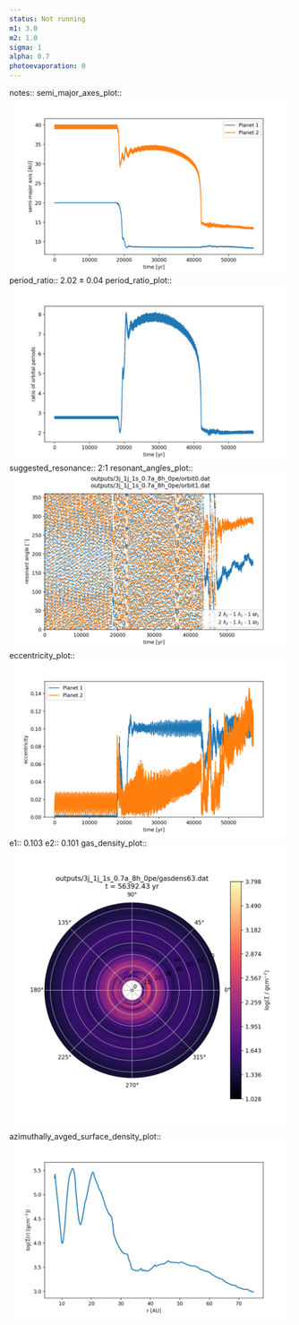 ```yaml
---
status: Not running
m1: 3.0
m2: 1.0
sigma: 1
alpha: 0.7
photoevaporation: 0
---
```


notes::
semi_major_axes_plot:: ![semi_major_axes_3j_1j_1s_0.7a_8h_0pe.png](plots/semi_major_axes/semi_major_axes_3j_1j_1s_0.7a_8h_0pe.png)
period_ratio:: 2.02 ± 0.04
period_ratio_plot:: ![period_ratio_3j_1j_1s_0.7a_8h_0pe.png](plots/period_ratio/period_ratio_3j_1j_1s_0.7a_8h_0pe.png)
suggested_resonance:: 2:1
resonant_angles_plot:: ![resonant_angles_3j_1j_1s_0.7a_8h_0pe.png](plots/resonant_angles/resonant_angles_3j_1j_1s_0.7a_8h_0pe.png)
eccentricity_plot:: ![eccentricity_3j_1j_1s_0.7a_8h_0pe.png](plots/eccentricity/eccentricity_3j_1j_1s_0.7a_8h_0pe.png)
e1:: 0.103
e2:: 0.101
gas_density_plot:: ![gas_density_3j_1j_1s_0.7a_8h_0pe.png](plots/gas_density/gas_density_3j_1j_1s_0.7a_8h_0pe.png)
azimuthally_avged_surface_density_plot:: ![azimuthally_avged_surface_density_3j_1j_1s_0.7a_8h_0pe.png](plots/azimuthally_avged_surface_density/azimuthally_avged_surface_density_3j_1j_1s_0.7a_8h_0pe.png)

